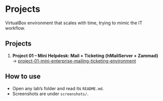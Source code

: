 # Projects
VirtualBox environment that scales with time, trying to mimic the IT workflow. 

## Projects
1. **Project 01 – Mini Helpdesk: Mail + Ticketing (hMailServer + Zammad)** → [project-01-mini-enterprise-mailing-ticketing-environment](project-01-mini-enterprise-mailing-ticketing-environment/README.md)


## How to use
- Open any lab’s folder and read its `README.md`.
- Screenshots are under `screenshots/`.
